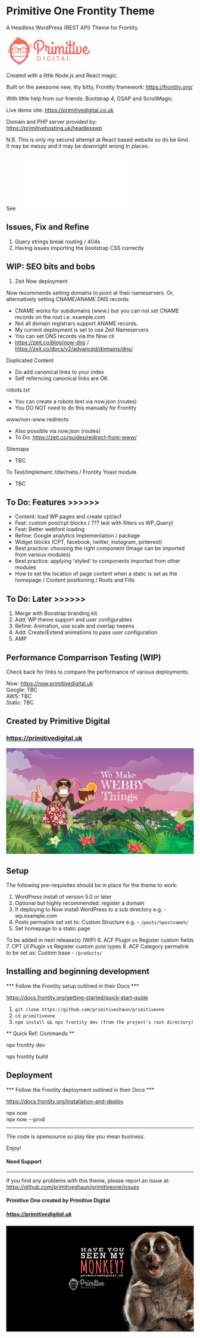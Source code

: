 # Primitive One Frontity Theme
A Headless WordPress (REST API) Theme for Frontity

![screenshot](img/punky.png)

Created with a little Node.js and React magic. 

Built on the awesome new, itty bitty, Frontity framework: https://frontity.org/ 

With little help from our friends: Bootstrap 4, GSAP and ScrollMagic. 

Live demo site: https://primitivedigital.co.uk  

Domain and PHP server provided by: https://primitivehosting.uk/headlesswp


N.B. This is only my second attempt at React based website so do be kind.  
It may be messy and it may be downright wrong in places.	

See ![a relative link](packages/primitiveone/CHANGELOG.md)


## Issues, Fix and Refine ###

1. Query strings break routing / 404s
2. Having issues importing the bootstrap CSS correctly


## WIP: SEO bits and bobs ###

1) Zeit Now deployment 

Now recommends setting domains to point at their nameservers.
Or, alternatively setting CNAME/ANAME DNS records

- CNAME works for subdomains (www.) but you can not set CNAME records on the root i.e. example.com
- Not all domain registrars support ANAME records.
- My current deployment is set to use Zeit Nameservers
- You can set DNS records via the Now cli
- https://zeit.co/blog/now-dns / https://zeit.co/docs/v2/advanced/domains/dns/

Duplicated Content

- Do add canonical links to your index
- Self referncing canonical links are OK
<link rel="canonical" href="https://example.com/" />

robots.txt

- You can create a robots text via now.json (routes)
- You DO NOT need to do this manually for Frontity

www/non-www redirects

- Also possible via now.json (routes)
- To Do: https://zeit.co/guides/redirect-from-www/

Sitemaps
- TBC

To Test/Implement: title/meta / Frontity Yoast module
- TBC


## To Do: Features >>>>>>
- Content: load WP pages and create cpt/acf
- Feat: custom post/cpt blocks ( ??? test with filters vs WP_Query)
- Feat: Better webfont loading
- Refine: Google analytics implementation / package
- Widget blocks (CPT, facebook, twitter, instagram, pinterest)
- Best practice: choosing the right component (Image can be imported from various modules)
- Best practice: applying 'styled' to components imported from other modules 
- How to set the location of page content when a static is set as the homepage / Content positioning / Roots and Fills


## To Do: Later >>>>>>

1. Merge with Boostrap branding kit.
2. Add: WP theme support and user configurables
3. Refine: Animation, use scale and overlap tweens
4. Add: Create/Extend animations to pass user configuration
5. AMP


## Performance Comparrison Testing (WIP)
Check back for links to compare the performance of various deployments.  

Now: https://now.primitivedigital.uk  
Google: TBC  
AWS: TBC  
Static: TBC  


## Created by Primitive Digital
### https://primitivedigital.uk

![screenshot](img/webby.png)

Setup
-----

The following pre-requisites should be in place for the theme to work:

1. WordPress install of version 5.0 or later
2. Optional but highly recommended: register a domain
3. If deploying to Now install WordPress to a sub directory e.g. - wp.example.com
4. Posts permalink set set to: Custom Structure e.g. - `/posts/%postname%/`
5. Set homepage to a static page

To be added in next release(s) (WIP)
6. ACF Plugin vs Register custom fields
7. CPT UI Plugin vs Register custom post types
8. ACF Category permalink to be set as: Custom base - `/products/`

Installing and beginning development
------------------------------------

*** Follow the Frontity setup outlined in their Docs ***

https://docs.frontity.org/getting-started/quick-start-guide


1. `git clone https://github.com/primitiveshaun/primitiveone`
2. `cd primitiveone`
3. `npm install && npx frontity dev (from the project's root directory)`

** Quick Ref: Commands **

npx frontity dev  

npx frontity build  


Deployment
------------------------------------

*** Follow the Frontity deployment outlined in their Docs ***

https://docs.frontity.org/installation-and-deploy

npx now  
npx now --prod  


------------------------------------

The code is opensource so play like you mean business.

Enjoy!


#### Need Support
-------

If you find any problems with this theme, please report an issue at:  
https://github.com/primitiveshaun/primitiveone/issues

#### Primitive One created by Primitive Digital
##### https://primitivedigital.uk

![screenshot](img/haveyouseenit.jpg)
